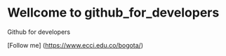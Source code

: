 # Wellcome to github_for_developers

Github for developers

[Follow me] (https://www.ecci.edu.co/bogota/)
